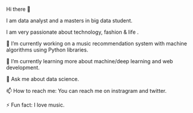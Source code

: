 Hi there 👋

I am data analyst and a masters in big data student.

I am very passionate about technology, fashion & life .

🔭 I’m currently working on a music recommendation system with machine algorithms using Python libraries.

🌱 I’m currently learning more about machine/deep learning and web development.

💬 Ask me about data science.

📫 How to reach me: You can reach me on instragram and twitter.

⚡ Fun fact: I love music.
